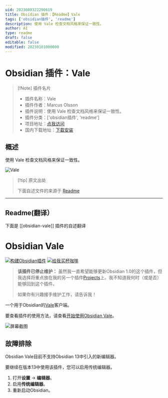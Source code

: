 ```yaml
---
uid: 2023080322290619
title: Obsidian 插件：【Readme】Vale
tags: ['obsidian插件', 'readme']
description: 使用 Vale 检查文档风格来保证一致性。
author: AI
type: readme
draft: false
editable: false
modified: 20230101000000
---
```


# Obsidian 插件：Vale

> [!Note] 插件名片
> - 插件名称：Vale
> - 插件作者：Marcus Olsson
> - 插件说明：使用 Vale 检查文档风格来保证一致性。
> - 插件分类：['obsidian插件', 'readme']
> - 项目地址：[点我访问](https://github.com/marcusolsson/obsidian-vale)
> - 国内下载地址：[下载安装](https://pkmer.cn/products/plugin/pluginMarket/?obsidian-vale)

## 概述

使用 Vale 检查文档风格来保证一致性。

![Vale](https://cdn.pkmer.cn/covers/obsidian-vale.png!pkmer)

> [!tip] 原文出处
> 
>下面自述文件的来源于 [Readme](https://ghproxy.net/https://raw.githubusercontent.com/marcusolsson/obsidian-vale/main/README.md)
> 

---

## Readme(翻译）

下面是 [[obsidian-vale]] 插件的自述翻译


# Obsidian Vale

[![构建Obsidian插件](https://github.com/marcusolsson/obsidian-vale/actions/workflows/release.yml/badge.svg)](https://github.com/marcusolsson/obsidian-vale/actions/workflows/release.yml)
[![给我买杯咖啡](https://img.shields.io/badge/-buy_me_a%C2%A0coffee-gray?logo=buy-me-a-coffee)](https://www.buymeacoffee.com/marcusolsson)

> **该插件已停止维护：** 虽然我一直希望能够更新Obsidian 1.0的这个插件，但我选择将重点放在我的另一个插件[Projects](https://github.com/marcusolsson/obsidian-projects)上。我不知道我何时（或是否）能够回到这个插件。
>
> 如果你有兴趣接手维护工作，请告诉我！

一个用于Obsidian的[Vale](https://docs.errata.ai/)客户端。

要查看插件的使用方法，请查看[开始使用Obsidian Vale](https://vimeo.com/641460560)。

![屏幕截图](screenshot.png)

## 故障排除

Obsidian Vale目前不支持Obsidian 13中引入的新编辑器。

要继续在版本13中使用该插件，您可以启用传统编辑器。

1. 打开**设置** -> **编辑器**。
2. 启用**传统编辑器**。
3. 重新启动Obsidian。



